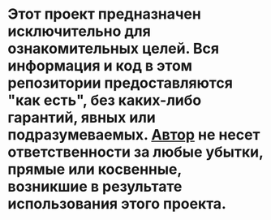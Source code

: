 # Этот проект предназначен исключительно для ознакомительных целей. Вся информация и код в этом репозитории предоставляются "как есть", без каких-либо гарантий, явных или подразумеваемых. [Автор](https://t.me/Samangelof) не несет ответственности за любые убытки, прямые или косвенные, возникшие в результате использования этого проекта.

